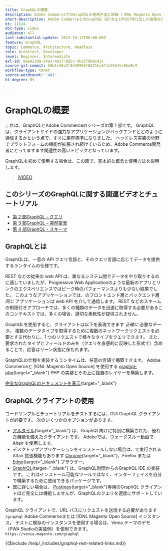 ```yaml
---
title: GraphQLの概要
description: Adobe CommerceでのGraphQLの使用方法と詳細 [!DNL Magento Open Source]. Adobe Commerceに対してGraphQL GETおよびPOST呼び出しを使用し、 [!DNL Magento Open Source].
short-description: Adobe CommerceとのGraphQL GETおよびPOST呼び出しの使用方法を説明します [!DNL Magento Open Source].
kt: 11524
doc-type: video
audience: all
last-substantial-update: 2023-10-12T00:00:00Z
feature: GraphQL
topic: Commerce, Architecture, Headless
role: Architect, Developer
level: Beginner, Intermediate
exl-id: 8ea823da-24a3-4627-885c-4b3279b9142c
source-git-commit: b8b1e40a2f4d38954f0d21bc6f1a91b7ec0bd8c9
workflow-type: tm+mt
source-wordcount: '481'
ht-degree: 0%

---
```


# GraphQLの概要

これは、GraphQLとAdobe Commerceのシリーズの第 1 部です。 GraphQLは、クライアントサイドの強力なアプリケーションがバックエンドとどのように通信するかという点で、すぐに業界標準になりました。 ヘッドレス実装の分野でプラットフォームの機能が拡張され続けているため、Adobe Commerce開発者にとってますます関連性の高いトピックとなっています。

GraphQLを初めて使用する場合は、この節で、基本的な概念と使用方法を説明します。

>[!VIDEO](https://video.tv.adobe.com/v/3424117?learn=on)

## このシリーズのGraphQLに関する関連ビデオとチュートリアル

* [第 2 部GraphQL - クエリ](../graphql-rest/graphql-queries.md)
* [第 3 部GraphQL – 突然変異](../graphql-rest/graphql-mutations.md)
* [第 4 部GraphQL - スキーマ](../graphql-rest/graphql-schema.md)

## GraphQLとは

GraphQLは、一意の API クエリ言語と、そのクエリ言語に応じてデータを提供するランタイムの仕様です。

REST などの従来の web API は、異なるシステム間でデータをやり取りするのに適していましたが、Progressive Web Applicationのような最新のアプリとリンクのエクスペリエンスではピーク時のパフォーマンスよりも少ない結果でした。 このようなアプリケーションでは、のフロントエンド層とバックエンド層 _同じ_ アプリケーションは web API を介して通信します。 REST などのスキームの制限付きアプローチでは、多くの種類のデータを迅速に取得する必要があるこのコンテキストでは、多くの場合、適切な柔軟性が提供されません。

GraphQLを使用すると、クライアントは以下を表現できます _正確に_ 必要なデータ。 複数のデータタイプを取得するために複数のネットワークリクエストを必要とする代わりに、1 つのリクエストで様々なタイプをクエリできます。 また、要求されたタイプとフィールドのみを（クエリを直感的に反映した形式で）含めることで、応答はリーン状態に保たれます。

GraphQLの仕様を実装するランタイムは、任意の言語で構築できます。 Adobe Commerceと [!DNL Magento Open Source] を使用する
[graphql-php](https://webonyx.github.io/graphql-php/){target="_blank"} PHP の実装とその上に独自のレイヤーを構築します。

[完全なGraphQLのドキュメントを表示](https://graphql.org/learn){target="_blank"}

## GraphQL クライアントの使用

コードサンプルとチュートリアルをテストするには、GUI GraphQL クライアントが必要です。 次のいくつかのオプションがあります。

* [アルタイル](https://altairgraphql.dev/){target="_blank"} は、GraphQL向けに特別に構築された、優れた機能を備えたクライアントです。 Adobeでは、ウォークスルー動画で Altair を使用します。
* デスクトップアプリケーションをインストールしない場合は、で実行される Altair 拡張機能もあります
  [Chrome](https://chromewebstore.google.com/detail/altair-graphql-client/flnheeellpciglgpaodhkhmapeljopja){target="_blank"}、Firefox または [Edge](https://microsoftedge.microsoft.com/addons/detail/altair-graphql-client/kpggioiimijgcalmnfnalgglgooonopa){target="_blank"} ブラウザー。
* [GraphiQL](https://github.com/graphql/graphiql/tree/main/packages/graphiql){target="_blank"} は、GraphQL財団からのGraphQL IDE の実装です。 これはインストール可能なツールではなく、インターフェイスを自分で構築するために使用できるパッケージです。
* 既に詳しい場合は、 [Postman](https://www.postman.com/){target="_blank"}専用のGraphQL クライアントほど完全には機能しませんが、GraphQLのクエリを適度にサポートしています。

GraphQL クライアントで、URL パスにリクエストを送信する必要があります `/graphql` Adobe Commerceまたは [!DNL Magento Open Source] インスタンス。 テストに既存のインスタンスを使用する場合は、Venia テーマのデモ（PWA Studioの実装例）を使用できます。 `https://venia.magento.com/graphql`

{{$include /help/_includes/graphql-rest-related-links.md}}
